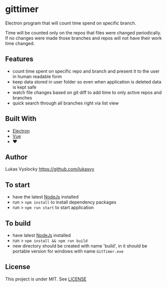 # gittimer
Electron program that will count time spend on specific branch.

Time will be counted only on the repos that files were changed periodically. If no changes were made those branches and repos will not have their work time changed.

## Features
* count time spent on specific repo and branch and present it to the user in human readable form
* keep data stored in user folder so even when application is deleted data is kept safe
* watch file changes based on git diff to add time to only active repos and branches
* quick search through all branches right via list view

## Built With
* [Electron](https://www.electronjs.org/)
* [Vue](https://www.vuejs.org/)
* ❤

## Author
Lukas Vyslocky https://github.com/lukasvy

## To start 
* have the latest [NodeJs](https://nodejs.org/) installed
* run > `npm install` to install dependency packages
* run > `npm run start` to start application

## To build 
* have latest [NodeJs](https://nodejs.org/) installed
* run > `npm install && npm run build`
* new directory should be created with name 'build', in it should be portable version for windows with name `GitTimer.exe`

## License

This project is under MIT.
See [LICENSE](https://github.com/lukasvy/gittimer/blob/master/LICENSE)